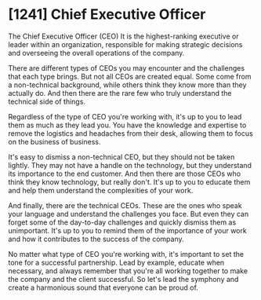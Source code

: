 # [1241] Chief Executive Officer

The Chief Executive Officer (CEO) It is the highest-ranking executive or leader within an organization, responsible for making strategic decisions and overseeing the overall operations of the company.

There are  different types of CEOs you may encounter and the challenges that each type brings. But not all CEOs are created equal. Some come from a non-technical background, while others think they know more than they actually do. And then there are the rare few who truly understand the technical side of things.

Regardless of the type of CEO you're working with, it's up to you to lead them as much as they lead you. You have the knowledge and expertise to remove the logistics and headaches from their desk, allowing them to focus on the business of business.

It's easy to dismiss a non-technical CEO, but they should not be taken lightly. They may not have a handle on the technology, but they understand its importance to the end customer. And then there are those CEOs who think they know technology, but really don't. It's up to you to educate them and help them understand the complexities of your work.

And finally, there are the technical CEOs. These are the ones who speak your language and understand the challenges you face. But even they can forget some of the day-to-day challenges and quickly dismiss them as unimportant. It's up to you to remind them of the importance of your work and how it contributes to the success of the company.

No matter what type of CEO you're working with, it's important to set the tone for a successful partnership. Lead by example, educate when necessary, and always remember that you're all working together to make the company and the client successful. So let's lead the symphony and create a harmonious sound that everyone can be proud of.

